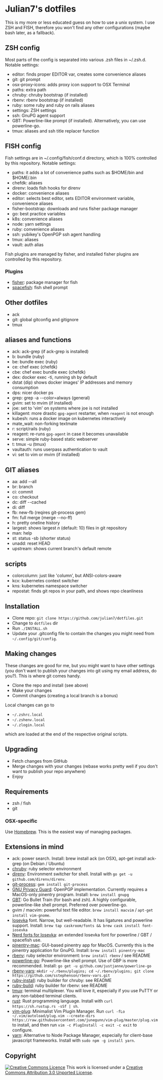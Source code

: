 # Julian7's dotfiles

This is my more or less educated guess on how to use a unix system. I use ZSH and FISH,
therefore you won't find any other configurations (maybe bash later, as a fallback).

## ZSH config

Most parts of the config is separated into various .zsh files in ~/.zsh.d.
Notable settings:

* editor: finds proper EDITOR var, creates some convenience aliases
* git: git prompt
* osx-proxy-icons: adds proxy icon support to OSX Terminal
* paths: extra path
* chruby: chruby bootstrap (if installed)
* rbenv: rbenv bootstrap (if installed)
* ruby: some ruby and ruby on rails aliases
* settings: ZSH settings
* ssh: GnuPG agent support
* GBT: Powerline-like prompt (if installed). Alternatively, you can use powerline-go.
* tmux: aliases and ssh title replacer function

## FISH config

Fish settings are in ~/.config/fish/conf.d directory, which is 100% controlled by
this repository. Notable settings:

* paths: it adds a lot of convenience paths such as $HOME/bin and $HOME/.bin
* chefdk: aliases
* direnv: loads fish hooks for direnv
* docker: convenience aliases
* editor: selects best editor, sets EDITOR environment variable, convenience aliases
* fisher-bootstrap: downloads and runs fisher package manager
* go: best practice variables
* k8s: convenience aliases
* node: yarn settings
* ruby: convenience aliases
* ssh: yubikey's OpenPGP ssh agent handling
* tmux: aliases
* vault: auth alias

Fish plugins are managed by fisher, and installed fisher plugins are controlled by
this repository.

### Plugins

* [fisher](https://github.com/jorgebucaran/fisher): package manager for fish
* [spacefish](https://github.com/matchai/spacefish): fish shell prompt

## Other dotfiles

* ack
* git: global gitconfig and gitignore
* tmux

## aliases and functions

* ack: ack-grep (if ack-grep is installed)
* b: bundle (ruby)
* be: bundle exec (ruby)
* ce: chef exec (chefdk)
* cbe: chef exec bundle exec (chefdk)
* dex: docker exec -ti, running sh by default
* dstat (dip) shows docker images' IP addresses and memory consumption
* dps: nicer docker ps
* grep: grep -a --color=always (general)
* gvim: set to mvim (if installed)
* joe: set to 'vim' on systems where joe is not installed
* killagent: more drastic `gpg-agent` restarter, when `reagent` is not enough
* kubesh: runs a docker image on kubernetes interactively
* mate\_wait: non-forking textmate
* r: script/rails (ruby)
* reagent: re-runs `gpg-agent` in case it becomes unavailable
* serve: simple ruby-based static webserver
* t: tmux -u (tmux)
* vaultauth: runs userpass authentication to vault
* vi: set to vim or mvim (if installed)

## GIT aliases

* aa: add --all
* br: branch
* ci: commit
* co: checkout
* dc: diff --cached
* di: diff
* fb: new-fb (reqires git-process gem)
* fm: full merge (merge --no-ff)
* h: pretty oneline history
* largest: shows largest *n* (default: 10) files in git repository
* man: help
* st: status -sb (shorter status)
* unadd: reset HEAD
* upstream: shows current branch's default remote

## scripts

* colorcolumn: just like 'column', but ANSI-colors-aware
* kcx: kubernetes context switcher
* kns: kubernetes namespace switcher
* repostat: finds git repos in your path, and shows repo cleanliness

## Installation

* Clone repo: `git clone https://github.com/julian7/dotfiles.git`
* Change to `dotfiles` dir
* Run `./INSTALL.sh`
* Update your .gitconfig file to contain the changes you might need from
  `~/.config/git/config`.

## Making changes

These changes are good for me, but you might want to have other settings (you
don't want to publish your changes into git using my email address, do you?).
This is where git comes handy.

* Clone the repo and install (see above)
* Make your changes
* Commit changes (creating a local branch is a bonus)

Local changes can go to

* `~/.zshrc.local`
* `~/.zshenv.local`
* `~/.zlogin.local`

which are loaded at the end of the respective original scripts.

## Upgrading

* Fetch changes from GitHub
* Merge changes with your changes (rebase works pretty well if you don't want
  to publish your repo anywhere)
* Enjoy

## Requirements

* zsh / fish
* git

### OSX-specific

Use [Homebrew](https://brew.sh/). This is the easiest way of
managing packages.

## Extensions in mind

* ack: power search. Install: brew install ack (on OSX), apt-get install
  ack-grep (on Debian / Ubuntu)
* [chruby](https://github.com/postmodern/chruby): ruby selector environment
* [direnv](https://github.com/direnv/direnv): Environment switcher for shell. Install with `go get -u github.com/direnv/direnv`.
* [git-process](https://github.com/jdigger/git-process): `gem install git-process`
* [GNU Privacy Guard](https://gnupg.org/): OpenPGP implementation. Currently requires a MacOS-only pinentry program. Install: `brew install gnupg`
* [GBT](https://github.com/jtyr/gbt): Go Bullet Train (for bash and zsh). A highly configurable, powerline-like shell prompt. Preferred over powerline-go.
* gvim / macvim: powerful text file editor. `brew install macvim` / `apt-get install vim-gnome`.
* [Iosevka](https://github.com/be5invis/Iosevka) font. Narrow, but well-readable. It has ligatures and powerline support. Install: `brew tap caskroom/fonts && brew cask install font-iosevka`
* [Nerd forts for Iosevka](https://github.com/ryanoasis/nerd-fonts/tree/master/patched-fonts/Iosevka): an extended Iosevka font for powerline / GBT / spacefish use.
* [pinentry-mac](https://github.com/GPGTools/pinentry-mac): GUI-based pinentry app for MacOS. Currently this is the pinentry application for GnuPG. Install: `brew install pinentry-mac`
* [rbenv](https://github.com/sstephenson/rbenv): ruby selector environment: `brew install rbenv` / see README
* [powerline-go](https://github.com/justjanne/powerline-go): Powerline-like shell prompt. Use of GBP is more recommended. Install: `go get -u github.com/justjanne/powerline-go`
* [rbenv-vars](https://github.com/sstephenson/rbenv-vars): `mkdir ~/.rbenv/plugins; cd ~/.rbenv/plugins; git clone https://github.com/sstephenson/rbenv-vars.git`
* [ruby-install](https://github.com/postmodern/ruby-install): ruby builder for chruby: see README
* [ruby-build](https://github.com/sstephenson/ruby-build): ruby builder for rbenv: see README
* [tmux](https://github.com/tmux/tmux): terminal multiplexer. You will love it, especially if you use PuTTY or any non-tabbed terminal clients.
* [rust](https://www.rust-lang.org/): Rust programming language. Install with `curl https://sh.rustup.rs -sSf | sh`.
* [vim-plug](https://github.com/junegunn/vim-plug): Minimalist Vim Plugin Manager.
  Run `curl -fLo ~/.vim/autoload/plug.vim --create-dirs https://raw.githubusercontent.com/junegunn/vim-plug/master/plug.vim` to install, and then run `vim -c PlugInstall -c exit -c exit` to configure.
* [yarn](https://yarnpkg.com/): Alternative to Node Package Manager, especially for client-base javascript frameworks. Install with `sudo npm -g install yarn`.

## Copyright

[![Creative Commons Licence](http://i.creativecommons.org/l/by/3.0/88x31.png)](http://creativecommons.org/licenses/by/3.0/)
This work is licensed under a [Creative Commons Attribution 3.0 Unported License](http://creativecommons.org/licenses/by/3.0/).
